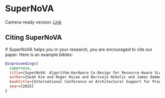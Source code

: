 # SuperNoVA
Camera-ready version: [Link](https://seahk.github.io/data/supernova_asplos.pdf)

## Citing SuperNoVA
If SuperNoVA helps you in your research, you are encouraged to cite our paper. Here is an example bibtex:

```BibTex
@inproceedings{
  supernova,
  title={SuperNoVA: Algorithm-Hardware Co-Design for Resource-Aware SLAM},
  author={Seah Kim and Roger Hsiao and Borivoje Nikolic and James Demmel and Yakun Sophia Shao},
  booktitle={International Conference on Architectural Support for Programming Language and Operating Systems (ASPLOS)},
  year={2025}
}
```
